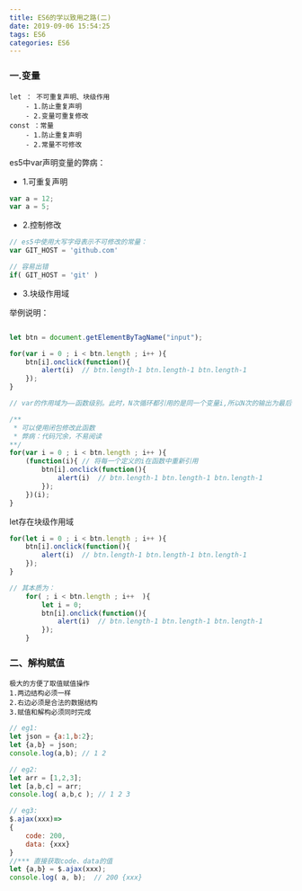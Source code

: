 ```yaml
---
title: ES6的学以致用之路(二)
date: 2019-09-06 15:54:25
tags: ES6
categories: ES6
---
```


### 一.变量
    let ： 不可重复声明、块级作用
        - 1.防止重复声明
        - 2.变量可重复修改
    const ：常量
        - 1.防止重复声明
        - 2.常量不可修改

es5中var声明变量的弊病：
 - 1.可重复声明

 ```javascript
 var a = 12;
 var a = 5;
 ```
 - 2.控制修改

 ```javascript
 // es5中使用大写字母表示不可修改的常量：
 var GIT_HOST = 'github.com'

 // 容易出错
 if( GIT_HOST = 'git' )

 ```
 - 3.块级作用域

举例说明：
```javascript

let btn = document.getElementByTagName("input");

for(var i = 0 ; i < btn.length ; i++ ){
    btn[i].onclick(function(){
        alert(i)  // btn.length-1 btn.length-1 btn.length-1
    });
}

// var的作用域为——函数级别。此时，N次循环都引用的是同一个变量i,所以N次的输出为最后一个btn的索引

/**
 * 可以使用闭包修改此函数
 * 弊病：代码冗余，不易阅读
**/
for(var i = 0 ; i < btn.length ; i++ ){
    (function(i){ // 将每一个定义的i在函数中重新引用
        btn[i].onclick(function(){
            alert(i)  // btn.length-1 btn.length-1 btn.length-1
        });
    })(i);
}
```
 let存在块级作用域


```javascript
for(let i = 0 ; i < btn.length ; i++ ){
    btn[i].onclick(function(){
        alert(i)  // btn.length-1 btn.length-1 btn.length-1
    });
}

// 其本质为：
    for( ; i < btn.length ; i++  ){
        let i = 0;
        btn[i].onclick(function(){
            alert(i)  // btn.length-1 btn.length-1 btn.length-1
        });
    }
```

### 二、解构赋值
    极大的方便了取值赋值操作
    1.两边结构必须一样
    2.右边必须是合法的数据结构
    3.赋值和解构必须同时完成

```javascript
// eg1:
let json = {a:1,b:2};
let {a,b} = json;
console.log(a,b); // 1 2

// eg2:
let arr = [1,2,3];
let [a,b,c] = arr;
console.log( a,b,c ); // 1 2 3

// eg3:
$.ajax(xxx)=>
{
    code: 200,
    data: {xxx}
}
//*** 直接获取code、data的值
let {a,b} = $.ajax(xxx);
console.log( a, b);  // 200 {xxx}


```

    
